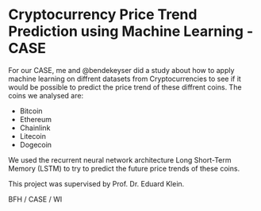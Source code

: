 # Cryptocurrency Price Trend Prediction using Machine Learning - CASE

For our CASE, me and @bendekeyser did a study about how to apply machine learning on diffrent datasets from Cryptocurrencies to see if it would be possible to predict the price trend of these diffrent coins. The coins we analysed are:

- Bitcoin
- Ethereum
- Chainlink
- Litecoin
- Dogecoin

We used the recurrent neural network architecture Long Short-Term Memory (LSTM) to try to predict the future price trends of these coins.

This project was supervised by Prof. Dr. Eduard Klein.

BFH / CASE / WI
